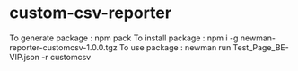 # custom-csv-reporter

To generate package : npm pack
To install package : npm i -g newman-reporter-customcsv-1.0.0.tgz
To use package : newman run Test_Page_BE-VIP.json -r customcsv

